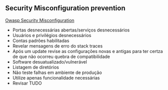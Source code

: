 ## Security Misconfiguration prevention

<a href="https://owasp.org/Top10/A05_2021-Security_Misconfiguration/">Owasp Security Misconfiguration</a>

* Portas desnecessárias abertas/serviços desnecessários 
* Usuários e privilégios desnecessários
* Contas padrões habilitadas
* Revelar mensagens de erro do stack traces
* Após um update revise as configurações novas e antigas para ter certza de que não ocorreu quebra de compatibilidade
* Software desuatualizado/vulnerável 
* Listagem de diretórios
* Não teste falhas em ambiente de produção
* Utilize apenas funcionalidade necessárias
* Revisar TUDO
